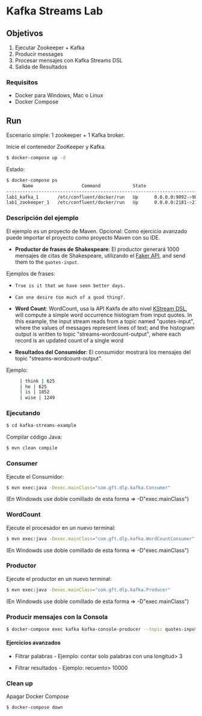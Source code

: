 # Kafka Streams Lab

## Objetivos

 1) Ejecutar Zookeeper + Kafka
 2) Producir messages  
 3) Procesar mensajes con Kafka Streams DSL
 4) Salida de Resultados 

### Requisitos

 * Docker para Windows, Mac o Linux
 * Docker Compose 

## Run
Escenario simple: 1 zookeeper + 1 Kafka broker.

Inicie el contenedor ZooKeeper y Kafka.

```sh
$ docker-compose up -d
```

Estado: 

```sh
$ docker-compose ps
      Name                  Command            State                     Ports
-------------------------------------------------------------------------------------------------
lab1_kafka_1       /etc/confluent/docker/run   Up      0.0.0.0:9092->9092/tcp
lab1_zookeeper_1   /etc/confluent/docker/run   Up      0.0.0.0:2181->2181/tcp, 2888/tcp, 3888/tcp
```
 
### Descripción del ejemplo

El ejemplo es un proyecto de Maven. Opcional: Como ejercicio avanzado puede importar el proyecto como proyecto Maven con su IDE.

* **Productor de frases de Shakespeare**: El productor generará 1000 mensajes de citas de Shakespeare, utilizando el [Faker API](https://github.com/DiUS/java-faker), and send them to the `quotes-input`. 

 Ejemplos de frases: 
  * `True is it that we have seen better days.`
  * `Can one desire too much of a good thing?.`

* **Word Count**: WordCount, usa la API Kakfa de alto nivel [KStream DSL](https://docs.confluent.io/current/streams/developer-guide/dsl-api.html), will compute a simple word occurrence histogram from input quotes. In this example, the input stream reads from a topic named "quotes-input", where the values of messages represent lines of text; and the histogram output is written to topic "streams-wordcount-output", where each record is an updated count of a single word

* **Resultados del Consumidor**: El consumidor mostrará los mensajes del topic "streams-wordcount-output".

Ejemplo: 

```sh
     | think | 625
     | he | 625
     | is | 1852
     | wise | 1249
```

### Ejecutando

```sh
$ cd kafka-streams-example 
```

Compilar código Java: 

```sh
$ mvn clean compile
```

###  Consumer

Ejecute el Consumidor:

```sh
$ mvn exec:java -Dexec.mainClass="com.gft.dlp.kafka.Consumer"
```
(En Windowds use doble comillado de esta forma => -D"exec.mainClass")
 
###  WordCount
 
Ejecute el procesador en un nuevo terminal: 
 
```sh
$ mvn exec:java -Dexec.mainClass="com.gft.dlp.kafka.WordCountConsumer"
``` 
(En Windowds use doble comillado de esta forma => -D"exec.mainClass")


###  Productor

Ejecute el productor en un nuevo terminal:

```sh
$ mvn exec:java -Dexec.mainClass="com.gft.dlp.kafka.Producer"
``` 
(En Windowds use doble comillado de esta forma => -D"exec.mainClass")


### Producir mensajes con la Consola
```sh
$ docker-compose exec kafka kafka-console-producer --topic quotes-input --broker-list localhost:9092
```
#### Ejercicios avanzados  

* Filtrar palabras - Ejemplo: contar solo palabras con una longitud> 3

* Filtrar resultados - Ejemplo: recuento> 10000


### Clean up

Apagar Docker Compose

```sh
$ docker-compose down
```


